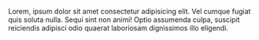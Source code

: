Lorem, ipsum dolor sit amet consectetur adipisicing elit. Vel cumque fugiat quis soluta nulla. Sequi sint non animi! Optio assumenda culpa, suscipit reiciendis adipisci odio quaerat laboriosam dignissimos illo eligendi.

